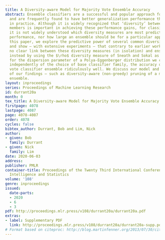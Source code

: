 ```yaml
---
title: A Diversity-aware Model for Majority Vote Ensemble Accuracy
abstract: Ensemble classifiers are a successful and popular approach for classification,
  and are frequently found to have better generalization performance than single models
  in practice. Although it is widely recognized that ‘diversity’ between ensemble
  members is important in achieving these performance gains, for classification ensembles
  it is not widely understood which diversity measures are most predictive of ensemble
  performance, nor how large an ensemble should be for a particular application. In
  this paper, we explore the predictive power of several common diversity measures
  and show – with extensive experiments – that contrary to earlier work that finds
  no clear link between these diversity measures (in isolation) and ensemble accuracy
  instead by using the $\rho$ diversity measure of Sneath and Sokal as an estimator
  for the dispersion parameter of a Polya-Eggenberger distribution we can predict,
  independently of the choice of base classifier family, the accuracy of a majority
  vote classifier ensemble ridiculously well. We discuss our model and some implications
  of our findings – such as diversity-aware (non-greedy) pruning of a majority-voting
  ensemble.
layout: inproceedings
series: Proceedings of Machine Learning Research
id: durrant20a
month: 0
tex_title: A Diversity-aware Model for Majority Vote Ensemble Accuracy
firstpage: 4078
lastpage: 4087
page: 4078-4087
order: 4078
cycles: false
bibtex_author: Durrant, Bob and Lim, Nick
author:
- given: Bob
  family: Durrant
- given: Nick
  family: Lim
date: 2020-06-03
address: 
publisher: PMLR
container-title: Proceedings of the Twenty Third International Conference on Artificial
  Intelligence and Statistics
volume: '108'
genre: inproceedings
issued:
  date-parts:
  - 2020
  - 6
  - 3
pdf: http://proceedings.mlr.press/v108/durrant20a/durrant20a.pdf
extras:
- label: Supplementary PDF
  link: http://proceedings.mlr.press/v108/durrant20a/durrant20a-supp.pdf
# Format based on citeproc: http://blog.martinfenner.org/2013/07/30/citeproc-yaml-for-bibliographies/
---
```

